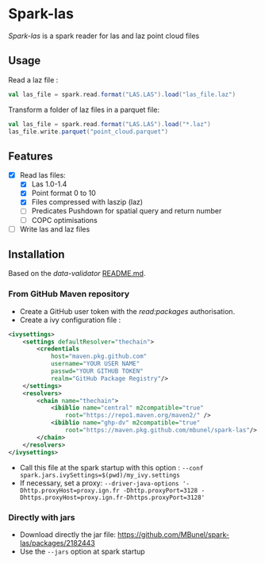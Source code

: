 # Spark-las

_Spark-las_ is a spark reader for las and laz point cloud files

## Usage

Read a laz file :
```scala
val las_file = spark.read.format("LAS.LAS").load("las_file.laz")
```

Transform a folder of laz files in a parquet file:
```scala
val las_file = spark.read.format("LAS.LAS").load("*.laz")
las_file.write.parquet("point_cloud.parquet")
```

## Features
- [x] Read las files:
  - [x] Las 1.0-1.4
  - [X] Point format 0 to 10
  - [X] Files compressed with laszip (laz)
  - [ ] Predicates Pushdown for spatial query and return number
  - [ ] COPC optimisations
- [ ] Write las and laz files

## Installation
Based on the *data-validator*  [README.md](https://github.com/target/data-validator/?tab=readme-ov-file#retrieving-official-releases-via-direct-download-or-maven-compatible-dependency-retrieval-eg-spark-submit).

### From GitHub Maven repository
- Create a GitHub user token with the _read:packages_ authorisation.
- Create a ivy configuration file :
```xml
<ivysettings>
    <settings defaultResolver="thechain">
        <credentials
            host="maven.pkg.github.com"
            username="YOUR USER NAME"
            passwd="YOUR GITHUB TOKEN"
            realm="GitHub Package Registry"/>
    </settings>
    <resolvers>
        <chain name="thechain">
            <ibiblio name="central" m2compatible="true" 
                root="https://repo1.maven.org/maven2/" />
            <ibiblio name="ghp-dv" m2compatible="true" 
                root="https://maven.pkg.github.com/mbunel/spark-las"/>
        </chain>
    </resolvers>
</ivysettings>
```
- Call this file at the spark startup with this option : `--conf spark.jars.ivySettings=$(pwd)/my_ivy.settings` 
- If necessary, set a proxy: `--driver-java-options '-Dhttp.proxyHost=proxy.ign.fr -Dhttp.proxyPort=3128 -Dhttps.proxyHost=proxy.ign.fr-Dhttps.proxyPort=3128'`

### Directly with jars
- Download directly the jar file: https://github.com/MBunel/spark-las/packages/2182443
- Use the ```--jars``` option at spark startup